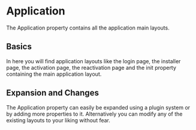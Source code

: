 # Application
The Application property contains all the application main layouts.

## Basics
In here you will find application layouts like the login page, the installer page, the activation page, the reactivation page and the init property containing the main application layout.

## Expansion and Changes
The Application property can easily be expanded using a plugin system or by adding more properties to it. Alternatively you can modify any of the existing layouts to your liking without fear.
